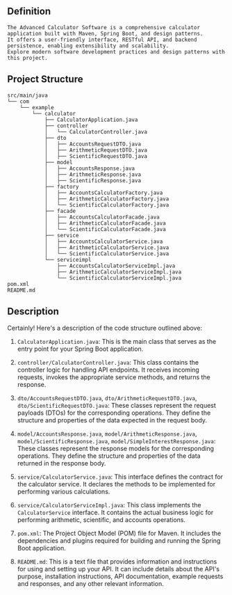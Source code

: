 ## Definition
```text
The Advanced Calculator Software is a comprehensive calculator application built with Maven, Spring Boot, and design patterns.
It offers a user-friendly interface, RESTful API, and backend persistence, enabling extensibility and scalability. 
Explore modern software development practices and design patterns with this project.

```

## Project Structure
```text
src/main/java
└── com
    └── example
        └── calculator
            ├── CalculatorApplication.java
            ├── controller
            │   └── CalculatorController.java
            ├── dto
            │   ├── AccountsRequestDTO.java
            │   ├── ArithmeticRequestDTO.java
            │   ├── ScientificRequestDTO.java
            ├── model
            │   ├── AccountsResponse.java
            │   ├── ArithmeticResponse.java
            │   ├── ScientificResponse.java
            ├── factory
            │   ├── AccountsCalculatorFactory.java
            │   ├── ArithmeticCalculatorFactory.java
            │   └── ScientificCalculatorFactory.java
            ├── facade
            │   ├── AccountsCalculatorFacade.java
            │   ├── ArithmeticCalculatorFacade.java
            │   └── ScientificCalculatorFacade.java
            ├── service
            │   ├── AccountsCalculatorService.java
            │   ├── ArithmeticCalculatorService.java
            │   └── ScientificCalculatorService.java
            └── serviceimpl
                ├── AccountsCalculatorServiceImpl.java
                ├── ArithmeticCalculatorServiceImpl.java
                └── ScientificCalculatorServiceImpl.java
pom.xml
README.md

```

## Description

Certainly! Here's a description of the code structure outlined above:

1. `CalculatorApplication.java`: This is the main class that serves as the entry point for your Spring Boot application.

2. `controller/CalculatorController.java`: This class contains the controller logic for handling API endpoints. It receives incoming requests, invokes the appropriate service methods, and returns the response.

3. `dto/AccountsRequestDTO.java`, `dto/ArithmeticRequestDTO.java`, `dto/ScientificRequestDTO.java`: These classes represent the request payloads (DTOs) for the corresponding operations. They define the structure and properties of the data expected in the request body.

4. `model/AccountsResponse.java`, `model/ArithmeticResponse.java`, `model/ScientificResponse.java`, `model/SimpleInterestResponse.java`: These classes represent the response models for the corresponding operations. They define the structure and properties of the data returned in the response body.

5. `service/CalculatorService.java`: This interface defines the contract for the calculator service. It declares the methods to be implemented for performing various calculations.

6. `service/CalculatorServiceImpl.java`: This class implements the `CalculatorService` interface. It contains the actual business logic for performing arithmetic, scientific, and accounts operations.

7. `pom.xml`: The Project Object Model (POM) file for Maven. It includes the dependencies and plugins required for building and running the Spring Boot application.

8. `README.md`: This is a text file that provides information and instructions for using and setting up your API. It can include details about the API's purpose, installation instructions, API documentation, example requests and responses, and any other relevant information.
